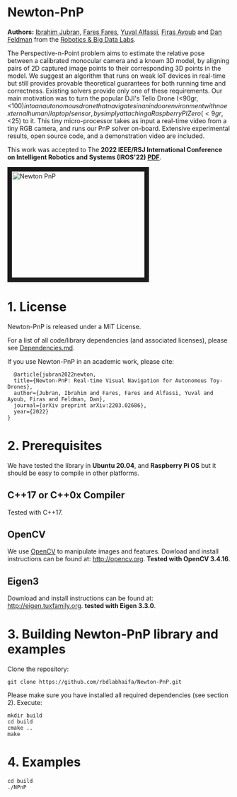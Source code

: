 # Newton-PnP
**Authors:** [Ibrahim Jubran](https://scholar.google.com/citations?hl=en&user=6OOalGkAAAAJ), [Fares Fares](https://scholar.google.com/citations?user=Wm4eHwgAAAAJ&hl=en&oi=ao), [Yuval Alfassi](https://dblp.org/pid/295/6748.html), [Firas Ayoub](http://doriangalvez.com/) and [Dan Feldman](https://scholar.google.com/citations?user=67QZN0gAAAAJ&hl=en) from the [Robotics & Big Data Labs](https://www.rbd-labs.com).

The Perspective-n-Point problem aims to estimate the relative pose between a calibrated monocular camera and a known 3D model, by aligning pairs of 2D captured image points to their corresponding 3D points in the model.
We suggest an algorithm that runs on weak IoT devices in real-time but still provides provable theoretical guarantees for both running time and correctness. Existing solvers provide only one of these requirements.
Our main motivation was to turn the popular DJI's Tello Drone (<90gr, <$100) into an autonomous drone that navigates in an indoor environment with no external human/laptop/sensor, by simply attaching a Raspberry PI Zero (<9gr, <$25) to it. This tiny micro-processor takes as input a real-time video from a tiny RGB camera, and runs our PnP solver on-board. Extensive experimental results, open source code, and a demonstration video are included.

This work was accepted to The **2022 IEEE/RSJ International Conference on Intelligent Robotics and Systems (IROS'22) [PDF](https://arxiv.org/pdf/2203.02686.pdf)**.

<a href="https://youtu.be/AT-H0GUlZDo" target="_blank"> <img src="http://img.youtube.com/vi/AT-H0GUlZDo/0.jpg" alt="Newton PnP" width="300" height="240" border="10"/></a>

# 1. License

Newton-PnP is released under a MIT License.

For a list of all code/library dependencies (and associated licenses), please see [Dependencies.md](https://github.com/rbdlabhaifa/Newton-PnP/Dependencies.md).

If you use Newton-PnP in an academic work, please cite:
```
  @article{jubran2022newton,
  title={Newton-PnP: Real-time Visual Navigation for Autonomous Toy-Drones},
  author={Jubran, Ibrahim and Fares, Fares and Alfassi, Yuval and Ayoub, Firas and Feldman, Dan},
  journal={arXiv preprint arXiv:2203.02686},
  year={2022}
}
```
# 2. Prerequisites
We have tested the library in **Ubuntu 20.04**, and **Raspberry Pi OS** but it should be easy to compile in other platforms.

## C++17 or C++0x Compiler
Tested with C++17.

## OpenCV
We use [OpenCV](http://opencv.org) to manipulate images and features. Dowload and install instructions can be found at: http://opencv.org.
**Tested with OpenCV 3.4.16**.

## Eigen3
Download and install instructions can be found at: http://eigen.tuxfamily.org. **tested with Eigen 3.3.0**.

# 3. Building Newton-PnP library and examples

Clone the repository:
```
git clone https://github.com/rbdlabhaifa/Newton-PnP.git
```

Please make sure you have installed all required dependencies (see section 2). Execute:
```
mkdir build
cd build
cmake ..
make
```

# 4. Examples
```
cd build
./NPnP
```
